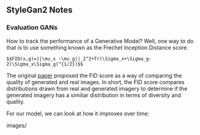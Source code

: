 ## StyleGan2 Notes

### Evaluation GANs

How to track the performance of a Generative Model? Well, one way to do that is to use something known as the 
Frechet Inception Distance score.  

`$$FID(x,g)=||\mu_x -\mu_g||_2^2+Tr(\Sigma_x+\Sigma_g-2(\Sigma_x\Sigma_g)^{1/2})$$`

The original [paper](https://arxiv.org/abs/1706.08500) proposed the FID score as a way of comparing the quality of generated and real images. In short, the FID score compares distributions drawn from real and generated imagery to determine if the generated imagery has a similiar distribution in terms of diversity and quality.

For our model, we can look at how it improves over time:

images/
